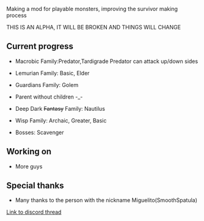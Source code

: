 Making a mod for playable monsters, improving the survivor making process

THIS IS AN ALPHA, IT WILL BE BROKEN AND THINGS WILL CHANGE

## Current progress

* Macrobic Family:Predator,Tardigrade
Predator can attack up/down sides

* Lemurian Family: Basic, Elder

* Guardians Family: Golem

* Parent without children -_-

* Deep Dark ~~Fantasy~~ Family: Nautilus

* Wisp Family: Archaic, Greater, Basic

* Bosses: Scavenger

## Working on

* More guys

## Special thanks

* Many thanks to the person with the nickname Miguelito(SmoothSpatula)

[Link to discord thread](https://discord.com/channels/1171745917272084550/1260987114376527962)
